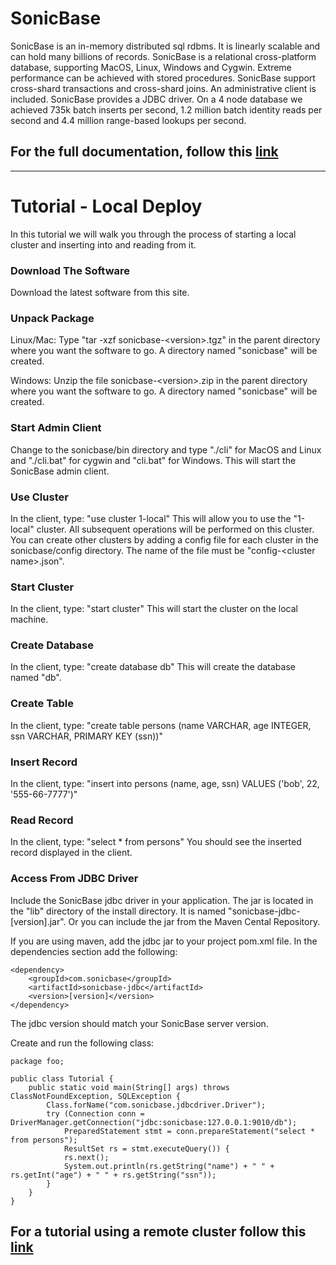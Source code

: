 # SonicBase

SonicBase is an in-memory distributed sql rdbms. It is linearly scalable and can hold many billions of records. SonicBase is a relational cross-platform database, supporting MacOS, Linux, Windows and Cygwin. Extreme performance can be achieved with stored procedures. SonicBase support cross-shard transactions and cross-shard joins. An administrative client is included. SonicBase provides a JDBC driver. On a 4 node database we achieved 735k batch inserts per second, 1.2 million batch identity reads per second and 4.4 million range-based lookups per second.

## For the full **documentation**, follow this [link](https://sonicbase.com/documentation.html)

-----



#    Tutorial - Local Deploy
In this tutorial we will walk you through the process of starting a local cluster and inserting into and reading from it.

###     Download The Software
 Download the latest software from this site.
 
###  Unpack Package
Linux/Mac: Type "tar -xzf sonicbase-&lt;version&gt;.tgz" in the parent directory where you want the software to go. A directory named "sonicbase" will be created.

Windows: Unzip the file sonicbase-&lt;version&gt;.zip in the parent directory where you want the software to go. A directory named "sonicbase" will be created.

### Start Admin Client
Change to the sonicbase/bin directory and type "./cli" for MacOS and Linux and "./cli.bat" for cygwin and "cli.bat" for Windows. This will start the SonicBase admin client.

### Use Cluster
In the client, type:
    "use cluster 1-local"
This will allow you to use the "1-local" cluster. All subsequent operations will be performed on this cluster. You can create other clusters by adding a config file for each cluster in the sonicbase/config directory. The name of the file must be "config-&lt;cluster name&gt;.json". 

### Start Cluster
In the client, type:
    "start cluster"
This will start the cluster on the local machine.

### Create Database
In the client, type:
    "create database db"
This will create the database named "db".
    
### Create Table
In the client, type:
    "create table persons (name VARCHAR, age INTEGER, ssn VARCHAR, PRIMARY KEY (ssn))"
    
### Insert Record
In the client, type:
    "insert into persons (name, age, ssn) VALUES ('bob', 22, '555-66-7777')"

### Read Record
In the client, type:
    "select * from persons"
You should see the inserted record displayed in the client.
    
### Access From JDBC Driver
Include the SonicBase jdbc driver in your application. The jar is located in the "lib" directory of the install directory. It is named "sonicbase-jdbc-\[version\].jar". Or you can include the jar from the Maven Cental Repository.

If you are using maven, add the jdbc jar to your project pom.xml file. In the dependencies section add the following:

~~~
<dependency>
    <groupId>com.sonicbase</groupId>
    <artifactId>sonicbase-jdbc</artifactId>
    <version>[version]</version>
</dependency>
~~~
The jdbc version should match your SonicBase server version.

Create and run the following class:

~~~
package foo;

public class Tutorial {
    public static void main(String[] args) throws ClassNotFoundException, SQLException {
        Class.forName("com.sonicbase.jdbcdriver.Driver");
        try (Connection conn = DriverManager.getConnection("jdbc:sonicbase:127.0.0.1:9010/db");
            PreparedStatement stmt = conn.prepareStatement("select * from persons");
            ResultSet rs = stmt.executeQuery()) {
            rs.next();
            System.out.println(rs.getString("name") + " " + rs.getInt("age") + " " + rs.getString("ssn"));
        }
    }
}
~~~

## For a tutorial using a remote cluster follow this [link](https://sonicbase.com/documentation.html)

